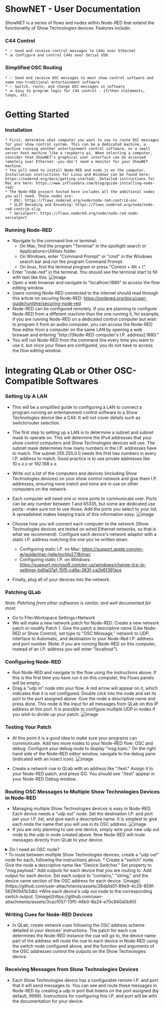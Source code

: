 # ShowNET - User Documentation

ShowNET is a series of flows and nodes within Node-RED that extend the functionality of Show Technologies devices. Features include:

### C44 Control
    * ✅ Send and receive control messages to C44s over Ethernet
    * 🔜 Configure and control C44s over Serial USB

### Simplified OSC Routing
    * ✅ Send and receive OSC messages to most show control software and some non-traditional entertainment software
    * ✅ Switch, route, and change OSC messages in software
    * 🔜 Easy to program logic for C44 control - if/then statements, loops, etc.

# Getting Started
### Installation
    * First, determine what computer you want to use to route OSC messages for your show control system. This can be a dedicated machine, a machine running another entertainment control software, or a small server host machine like a raspberry pi. When selecting a computer, consider that ShowNET's graphical user interface can be accessed remotely over Ethernet--you don't need a monitor for your ShowNET machine.
    * You will need to install Node-RED and node.js on the computer. Installation instructions for Linux and Windows can be found here:  https://nodered.org/docs/getting-started/. Detailed instructions for Mac are here: https://www.influxdata.com/blog/guide-installing-node-red/
    * The Node-RED project hosted here includes all the additional nodes you will need. Those nodes are:
      * OSC: https://flows.nodered.org/node/node-red-contrib-osc
      * SLIP Decoding and Encoding: https://flows.nodered.org/node/node-red-contrib-slip
      * Serialport: https://flows.nodered.org/node/node-red-node-serialport 
      
### Running Node-RED
   * Navigate to the command line or terminal:
     * On Mac, find the program "Terminal" in the spotlight search or Applications>Utilities folder.
     * On Windows, enter "Command Prompt" or "cmd" in the Windows search bar and run the program Command Prompt.
     * On linux, find the terminal program or press "Control + Alt + t".
   * Enter "node-red" in the terminal. You should see the terminal start to fill with text like this:
![image](https://github.com/user-attachments/assets/1c0962db-d3db-44a4-8d60-c86382b05348)
   * Open a web browser and navigate to "localhost:1880" to access the flow editing window.
   * Users running Node-RED connected to the internet should read through this article on securing Node-RED: https://nodered.org/docs/user-guide/runtime/securing-node-red
   * Node-RED can be configured remotely. If you are planning to configure Node-RED from a different machine than the one running it, for example, if you are running Node-RED on a dedicated control computer but wish to program it from an audio computer, you can access the Node-RED flow editor from a computer on the same LAN by opening a web browser and entering "http://[Node-RED computer's I.P. address]:1880."
   * You will run Node-RED from the command line every time you want to use it, but once your flows are configured, you do not have to access the flow editing window.
    
# Integrating QLab or Other OSC-Compatible Softwares
### Setting Up A LAN
   * This will be a simplified guide to configuring a LAN to connect a program running an entertainment control software to a Show Technologies device like a C44. It will not cover details such as switch/router selection.
   * The first step to setting up a LAN is to determine a subnet and subnet mask to operate on. This will determine the IPv4 addresses that your show control computers and Show Technologies devices will use. The subnet mask determines how many numbers in the I.P. addresses have to match. The subnet 255.255.0.0 needs the first two numbers in every I.P. address to match. Good practice is to use private addresses like 10.x.x.x or 192.168.x.x.
   * Write out a list of the computers and devices (including Show Technologies devices) on your show control network and give them I.P. addresses, ensuring none match and none are in use on other computers on the network.
   * Each computer will need one or more ports to communicate over. Ports can be any number between 1 and 65335, but some are dedicated use ports--make sure not to use those. Add the ports you select to your list. A spreadsheet makes keeping track of this information easy:
![image](https://github.com/user-attachments/assets/ce88957d-4021-42a3-abaa-965502aefa2e)

   * Choose how you will connect each computer to the network (Show Technologies devices are tested on wired Ethernet networks, so that is what we recommend). Configure each device's network adaptor with a static I.P. address matching the one you've written down.
        * Configuring static I.P. on Mac: https://support.apple.com/en-ie/guide/mac-help/mchlp2718/mac
        * Configuring static I.P. on Windows: https://support.microsoft.com/en-us/windows/change-tcp-ip-settings-bd0a07af-15f5-cd6a-363f-ca2b6f391ace
   * Finally, plug all of your devices into the network.

### Patching QLab
*Note: Patching from other softwares is similar, and well documented for most.*
   * Go to File>Workspace Settings>Network
   * We will make a new network patch for Node-RED. Create a new network patch or modify Patch 1. Give the patch a descriptive name (Like Node-RED or Show Control), set type to "OSC Message," network to UDP, interface to Automatic, and destination to your Node-Red I.P. address and port number (Note: if you are running Node-RED on this computer, instead of an I.P. address you will enter "localhost").

### Configuring Node-RED
   * Run Node-RED and navigate to the flow using the instructions above. If this is the first time you have run it on this computer, the Flows panels will be empty.
   * Drag a "udp in" node into your flow. A red arrow will appear on it, which indicates that it is not configured. Double click into the node and set its port to the port assigned above. Give the node a descriptive name and press done. This node is the input for all messages from QLab on this IP address at this port. It is possible to configure multiple UDP in nodes if you wish to divide up your patch.
     ![image](https://github.com/user-attachments/assets/55ceb786-41ea-4356-9d7e-00e63c6aba8f)
  
### Testing Your Patch
   * At this point it is a good idea to make sure your programs can communicate. Add two more nodes to your Node-RED flow: OSC and debug. Configure your debug node to display "msg.topic." On the right hand side of the Node-RED editor window, navigate to the debug pane (indicated with an insect icon).
   ![image](https://github.com/user-attachments/assets/feb77bc8-9b35-4bad-a045-40af1a5f896d)

   * Create a network cue in QLab with an address like "/test." Assign it to your Node-RED patch, and press GO. You should see "/test" appear in your Node-RED Debug window.

### Routing OSC Messages to Multiple Show Technologies Devices in Node-RED
   * Managing multiple Show Technologies devices is easy in Node-RED. Each device needs a "udp out" node. Set the destination I.P. and port per your I.P. list, and give each a descriptive name. It is simplest to give each node the name that you will use in its OSC address.
![image](https://github.com/user-attachments/assets/71cd8fd5-98a5-4821-934c-6e40a437de46)
   * If you are only planning to use one device, simply wire your new udp out node to the udp in node created above. Now Node-RED will route messages directly from QLab to your device.
<details>
<summary> Do I need an OSC node? </summary>
The OSC node intelligently combines or separates a Node-RED message topic and payload into an OSC message, where the topic is equivalent to the address and the payload is the argument. We want our messages to be packaged as a single buffer. QLab (and other control programs) configures OSC messages as the single buffer, so an OSC node will unpackage it into a topic and payload, which will not work. For this reason, best practice is to either wire the UDP in directly to a UDP out, OR to add two OSC nodes in line, so that the message is unpackaged and repackaged. Indeed, when using some softwares, for example TouchOSC, the double OSC node is preferred.
![image](https://github.com/user-attachments/assets/b8ab9dd9-109c-4277-937b-3790d6a4c0c7)
</details>
   * To route between multiple Show Technologies devices, create a "udp out" node for each, following the instructions above.
   * Create a "switch" node. Give the node a descriptive name like "Device Switcher." Set property to "msg.payload." Add outputs for each device that you are routing to. Add output for each device. Set each output to "contains," "string," and the device name section of the OSC address for each device.
![image](https://github.com/user-attachments/assets/26da1d01-89e9-4c29-859f-56290941b3db)
   *Wire each device's udp out node to the corresponding switch output.
![image](https://github.com/user-attachments/assets/3cacf057-13f0-46b0-8a24-e70c840a0b90)

### Writing Cues for Node-RED Devices
   * In QLab, create network cues following the OSC address scheme detailed in your devices' instructions. The patch for each cue determines the Node-RED instance the cue will go to, the device name part of the address will route the cue to each device in Node-RED using the switch node configured above, and the function and arguments of the OSC addresses control the outputs on the Show Technologies device.

### Receiving Messages from Show Technologies Devices
   * Each Show Technologies device has a configurable remote I.P. and port that it will send messages to. You can see and route these messages in Node-RED by creating a udp in port that listens on the port assigned (by default, 9999). Instructions for configuring this I.P. and port will be with the documentation for your device.

